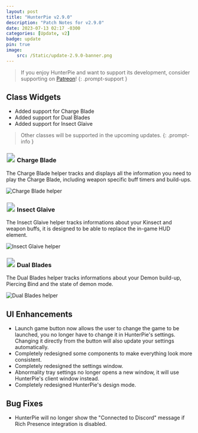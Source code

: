 ```yaml
---
layout: post
title: "HunterPie v2.9.0"
description: "Patch Notes for v2.9.0"
date: 2023-07-13 02:17 -0300
categories: [Update, v2]
badge: update
pin: true
image: 
    src: /Static/update-2.9.0-banner.png
---
```


> If you enjoy HunterPie and want to support its development, consider supporting on [Patreon](https://www.patreon.com/HunterPie)!
{: .prompt-support }

## <ion-icon name="star-sharp"></ion-icon> Class Widgets

- Added support for Charge Blade
- Added support for Dual Blades
- Added support for Insect Glaive

> Other classes will be supported in the upcoming updates.
{: .prompt-info }

### <svg width="25" height="25"><image xlink:href="https://cdn.hunterpie.com/Static/charge-blade.svg" width="25" height="25"/></svg> Charge Blade

The Charge Blade helper tracks and displays all the information you need to play the Charge Blade, including weapon specific buff timers and build-ups.

![Charge Blade helper](/Static/charge-blade-helper.png)

### <svg width="25" height="25"><image xlink:href="https://cdn.hunterpie.com/Static/insect-glaive.svg" width="25" height="25"/></svg> Insect Glaive

The Insect Glaive helper tracks informations about your Kinsect and weapon buffs, it is designed to be able to replace the in-game HUD element.

![Insect Glaive helper](/Static/insect-glaive-helper.png)

### <svg width="25" height="25"><image xlink:href="https://cdn.hunterpie.com/Static/dual-blades.svg" width="25" height="25"/></svg> Dual Blades

The Dual Blades helper tracks informations about your Demon build-up, Piercing Bind and the state of demon mode.

![Dual Blades helper](/Static/dual-blades-helper.png)

## <ion-icon name="sparkles-sharp"></ion-icon> UI Enhancements

- Launch game button now allows the user to change the game to be launched, you no longer have to change it in HunterPie's settings. Changing it directly from the button will also update your settings automatically.
- Completely redesigned some components to make everything look more consistent.
- Completely redesigned the settings window.
- Abnormality tray settings no longer opens a new window, it will use HunterPie's client window instead.
- Completely redesigned HunterPie's design mode.

## <ion-icon name="bug-sharp"></ion-icon> Bug Fixes

- HunterPie will no longer show the "Connected to Discord" message if Rich Presence integration is disabled.